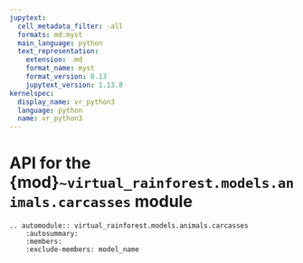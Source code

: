 ```yaml
---
jupytext:
  cell_metadata_filter: -all
  formats: md:myst
  main_language: python
  text_representation:
    extension: .md
    format_name: myst
    format_version: 0.13
    jupytext_version: 1.13.8
kernelspec:
  display_name: vr_python3
  language: python
  name: vr_python3
---
```


# API for the {mod}`~virtual_rainforest.models.animals.carcasses` module

```{eval-rst}
.. automodule:: virtual_rainforest.models.animals.carcasses
    :autosummary:
    :members:
    :exclude-members: model_name
